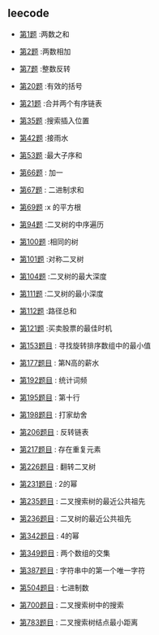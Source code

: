 ## leecode

- [第1题](./0001.md) :两数之和
- [第2题](./0002.md) :两数相加
- [第7题](./0007.md) :整数反转

- [第20题](./0020.md) :有效的括号  
- [第21题](./0021.md) :合并两个有序链表  


- [第35题](./0035.md) :搜索插入位置
- [第42题](./0042.md) :接雨水
- [第53题](./0053.md) :最大子序和
- [第66题](./0066.md) : 加一  
- [第67题](./0067.md) : 二进制求和  
- [第69题](./0069.md) :x 的平方根
  
- [第94题](./0094.md) :二叉树的中序遍历
- [第100题](./0100.md) :相同的树
- [第101题](./0101.md) :对称二叉树
- [第104题](./0104.md) :二叉树的最大深度
- [第111题](./0111.md) :二叉树的最小深度
- [第112题](./0112.md) :路径总和
- [第121题](./0121.md) :买卖股票的最佳时机


- [第153题目](./0153.md) : 寻找旋转排序数组中的最小值
- [第177题目](./0177.md) : 第N高的薪水

- [第192题目](./0192.md) : 统计词频
- [第195题目](./0192.md) :  第十行
- [第198题目](./0198.md) :  打家劫舍
- [第206题目](./0206.md) :  反转链表
- [第217题目](./0217.md) :  存在重复元素
- [第226题目](./0226.md) :  翻转二叉树
- [第231题目](./0231.md) :  2的幂 
- [第235题目](./0235.md) :  二叉搜索树的最近公共祖先 
- [第236题目](./0236.md) :  二叉树的最近公共祖先 
- [第342题目](./0342.md) : 4的幂
- [第349题目](./0349.md) : 两个数组的交集
- [第387题目](./0387.md) : 字符串中的第一个唯一字符
- [第504题目](./0504.md) : 七进制数
- [第700题目](./0700.md) : 二叉搜索树中的搜索
- [第783题目](./0783.md) : 二叉搜索树结点最小距离